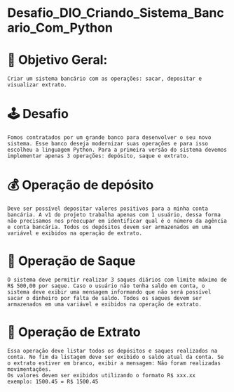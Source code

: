 # Desafio_DIO_Criando_Sistema_Bancario_Com_Python

# 🎯 Objetivo Geral:

    Criar um sistema bancário com as operações: sacar, depositar e visualizar extrato.

# 🕹️ Desafio
    Fomos contratados por um grande banco para desenvolver o seu novo sistema. Esse banco deseja modernizar suas operações e para isso escolheu a linguagem Python. Para a primeira versão do sistema devemos implementar apenas 3 operações: depósito, saque e extrato.

# 💰 Operação de depósito
    Deve ser possível depositar valores positivos para a minha conta bancária. A v1 do projeto trabalha apenas com 1 usuário, dessa forma não precisamos nos preocupar em identificar qual é o número da agência e conta bancária. Todos os depósitos devem ser armazenados em uma variável e exibidos na operação de extrato.

# 💸 Operação de Saque
    O sistema deve permitir realizar 3 saques diários com limite máximo de R$ 500,00 por saque. Caso o usuário não tenha saldo em conta, o sistema deve exibir uma mensagem informando que não será possível sacar o dinheiro por falta de saldo. Todos os saques devem ser armazenados em uma variável e exibidos na operação de extrato.

# 🧾 Operação de Extrato
    Essa operação deve listar todos os depósitos e saques realizados na conta. No fim da listagem deve ser exibido o saldo atual da conta. Se o extrato estiver em branco, exibir a mensagem: Não foram realizadas movimentações.
    Os valores devem ser exibidos utilizando o formato R$ xxx.xx
    exemplo: 1500.45 = R$ 1500.45

